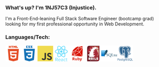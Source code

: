 ### What's up? I'm 1NJ57C3 (Injustice).  
  
I'm a Front-End-leaning Full Stack Software Engineer (bootcamp grad) looking for my first professional opportunity in Web Development.  
  
### Languages/Tech:
<img src="https://github.com/devicons/devicon/blob/master/icons/html5/html5-plain-wordmark.svg" alt="HTML5" width=50px><img src="https://github.com/devicons/devicon/blob/master/icons/css3/css3-plain-wordmark.svg" alt="CSS3" width=50px><img src="https://github.com/devicons/devicon/blob/master/icons/javascript/javascript-original.svg" alt="JavaScript" width=50px><img src="https://github.com/devicons/devicon/blob/master/icons/react/react-original-wordmark.svg" alt="React" width=50px><img src="https://github.com/devicons/devicon/blob/master/icons/ruby/ruby-plain-wordmark.svg" alt="Ruby" width=50px><img src="https://github.com/devicons/devicon/blob/master/icons/rails/rails-original-wordmark.svg" alt="Rails" width=50px><img src="https://github.com/devicons/devicon/blob/master/icons/sqlite/sqlite-original-wordmark.svg" alt="SQLite" width=50px><img src="https://github.com/devicons/devicon/blob/master/icons/postgresql/postgresql-plain-wordmark.svg" alt="PostgreSQL" width=50px>

<!--
**1NJ57C3/1NJ57C3** is a ✨ _special_ ✨ repository because its `README.md` (this file) appears on your GitHub profile.

Here are some ideas to get you started:

- 🔭 I’m currently working on ...
- 🌱 I’m currently learning ...
- 👯 I’m looking to collaborate on ...
- 🤔 I’m looking for help with ...
- 💬 Ask me about ...
- 📫 How to reach me: ...
- 😄 Pronouns: ...
- ⚡ Fun fact: ...
-->
